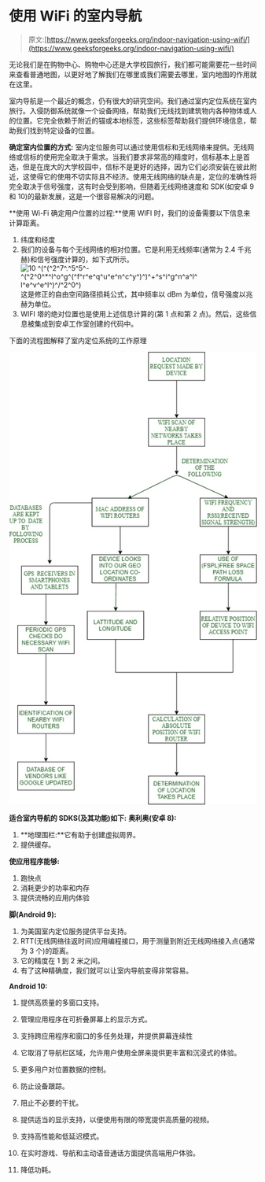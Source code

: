 # 使用 WiFi 的室内导航

> 原文:[https://www.geeksforgeeks.org/indoor-navigation-using-wifi/](https://www.geeksforgeeks.org/indoor-navigation-using-wifi/)

无论我们是在购物中心、购物中心还是大学校园旅行，我们都可能需要花一些时间来查看普通地图，以更好地了解我们在哪里或我们需要去哪里，室内地图的作用就在这里。

室内导航是一个最近的概念，仍有很大的研究空间。我们通过室内定位系统在室内旅行。入侵防御系统就像一个设备网络，帮助我们无线找到建筑物内各种物体或人的位置。它完全依赖于附近的锚或本地标签，这些标签帮助我们提供环境信息，帮助我们找到特定设备的位置。

**确定室内位置的方式:**
室内定位服务可以通过使用信标和无线网络来提供。无线网络或信标的使用完全取决于需求。当我们要求非常高的精度时，信标基本上是首选，但是在庞大的大学校园中，信标不是更好的选择，因为它们必须安装在彼此附近，这使得它的使用不切实际且不经济。使用无线网络的缺点是，定位的准确性将完全取决于信号强度，这有时会受到影响，但随着无线网络速度和 SDK(如安卓 9 和 10)的最新发展，这是一个很容易解决的问题。

**使用 Wi-Fi 确定用户位置的过程:**使用 WIFI 时，我们的设备需要以下信息来计算距离。

1.  纬度和经度
2.  我们的设备与每个无线网络的相对位置。它是利用无线频率(通常为 2.4 千兆赫)和信号强度计算的，如下式所示。![10 ^(^(^2^7^.^5^5^-^(^2^0^*^l^o^g^(^f^r^e^q^u^e^n^c^y^)^)^+^s^i^g^n^a^l^ l^e^v^e^l^)^/^2^0^) ](img/e11d64348e9984b462027f9ec45d326b.png "Rendered by QuickLaTeX.com")
    这是修正的自由空间路径损耗公式，其中频率以 dBm 为单位，信号强度以兆赫为单位。
3.  WIFI 塔的绝对位置也是使用上述信息计算的(第 1 点和第 2 点)。然后，这些信息被集成到安卓工作室创建的代码中。

下面的流程图解释了室内定位系统的工作原理

![](img/af1677e6b447aa256b45a07619013b82.png)

**适合室内导航的 SDKS(及其功能)如下:** **奥利奥(安卓 8):**

1.  **地理围栏:**它有助于创建虚拟周界。
2.  提供缓存。

**使应用程序能够:**

1.  跑快点
2.  消耗更少的功率和内存
3.  提供流畅的应用内体验

**脚(Android 9):**

1.  为美国室内定位服务提供平台支持。
2.  RTT(无线网络往返时间)应用编程接口，用于测量到附近无线网络接入点(通常为 3 个)的距离。
3.  它的精度在 1 到 2 米之间。
4.  有了这种精确度，我们就可以让室内导航变得非常容易。

**Android 10:**

1.  提供高质量的多窗口支持。
2.  管理应用程序在可折叠屏幕上的显示方式。
3.  支持跨应用程序和窗口的多任务处理，并提供屏幕连续性
4.  它取消了导航栏区域，允许用户使用全屏来提供更丰富和沉浸式的体验。
5.  更多用户对位置数据的控制。

6.  防止设备跟踪。
7.  阻止不必要的干扰。
8.  提供适当的显示支持，以便使用有限的带宽提供高质量的视频。
9.  支持高性能和低延迟模式。
10.  在实时游戏、导航和主动语音通话方面提供高端用户体验。
11.  降低功耗。